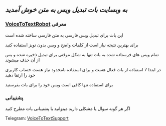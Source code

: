 ## _به وبسایت بات تبدیل ویس به متن خوش آمدید_



### [VoiceToTextRobot](https://t.me/VoiceToTextRobot) معرفی


این بات برای تبدیل ویس فارسی به متن فارسی ساخته شده است

برای بهترین نتیجه نیاز است از کلمات واضح و ویس بدون نویز استفاده کنید

تمام ویس های فرستاده شده به بات تنها به شکل موقتی برای تبدیل ذخیره شده و پس از آن حذف میشوند

در ابتدا 7 استفاده از بات فعال هست و برای استفاده نامحدود نیاز هست حساب کاربری خود را ارتقا دهید

برای استفاده تنها کافی است ویس خود را برای بات بفرستید




### پشتیبانی

اگر هر گونه سوال یا مشکلی دارید میتوانید با پشتیبانی بات مطرح کنید

Telegram:  [VoiceToTextSupport](https://t.me/VoiceToTextSupport)
